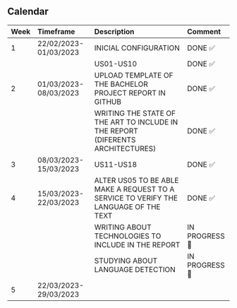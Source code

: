 ## Calendar

| Week | Timeframe    | Description                | Comment|
| :-------- | :------- | :------------------------- | :----|
| 1 | 22/02/2023-01/03/2023 | INICIAL CONFIGURATION | DONE :white_check_mark:     |
|   |                       | US01-US10             |  DONE :white_check_mark:    |
| 2 | 01/03/2023-08/03/2023 | UPLOAD TEMPLATE OF THE BACHELOR PROJECT REPORT IN GITHUB|  DONE :white_check_mark:  |
|   |                       | WRITING THE STATE OF THE ART TO INCLUDE IN THE REPORT (DIFERENTS ARCHITECTURES)| DONE :white_check_mark:   | 
| 3 | 08/03/2023-15/03/2023 | US11-US18             | DONE :white_check_mark:  |
| 4 | 15/03/2023-22/03/2023 | ALTER US05 TO BE ABLE MAKE A REQUEST TO A SERVICE TO VERIFY THE LANGUAGE OF THE TEXT|  DONE :white_check_mark: |
|   |                       | WRITING ABOUT TECHNOLOGIES TO INCLUDE IN THE REPORT |  IN PROGRESS :construction: |
|   |                       | STUDYING ABOUT LANGUAGE DETECTION |  IN PROGRESS :construction: |
| 5 | 22/03/2023-29/03/2023 | |  |

